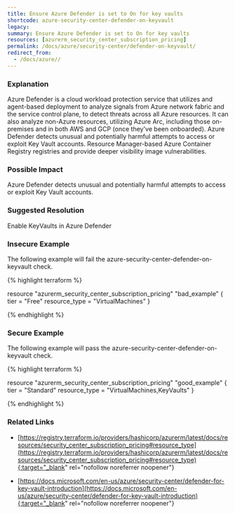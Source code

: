 ```yaml
---
title: Ensure Azure Defender is set to On for key vaults
shortcode: azure-security-center-defender-on-keyvault
legacy: 
summary: Ensure Azure Defender is set to On for key vaults 
resources: [azurerm_security_center_subscription_pricing] 
permalink: /docs/azure/security-center/defender-on-keyvault/
redirect_from: 
  - /docs/azure//
---
```


### Explanation

Azure Defender is a cloud workload protection service that utilizes and agent-based deployment to analyze signals from Azure network fabric and the service control plane, to detect threats across all Azure resources. It can also analyze non-Azure resources, utilizing Azure Arc, including those on-premises and in both AWS and GCP (once they've been onboarded).
			Azure Defender detects unusual and potentially harmful attempts to access or exploit Key Vault accounts. Resource Manager-based Azure Container Registry registries and provide deeper visibility image vulnerabilities.

### Possible Impact
Azure Defender detects unusual and potentially harmful attempts to access or exploit Key Vault accounts.

### Suggested Resolution
Enable KeyVaults in Azure Defender


### Insecure Example

The following example will fail the azure-security-center-defender-on-keyvault check.

{% highlight terraform %}

resource "azurerm_security_center_subscription_pricing" "bad_example" {
  tier          = "Free"
  resource_type = "VirtualMachines"
}

{% endhighlight %}



### Secure Example

The following example will pass the azure-security-center-defender-on-keyvault check.

{% highlight terraform %}

resource "azurerm_security_center_subscription_pricing" "good_example" {
  tier          = "Standard"
  resource_type = "VirtualMachines,KeyVaults"
}

{% endhighlight %}



### Related Links


- [https://registry.terraform.io/providers/hashicorp/azurerm/latest/docs/resources/security_center_subscription_pricing#resource_type](https://registry.terraform.io/providers/hashicorp/azurerm/latest/docs/resources/security_center_subscription_pricing#resource_type){:target="_blank" rel="nofollow noreferrer noopener"}

- [https://docs.microsoft.com/en-us/azure/security-center/defender-for-key-vault-introduction](https://docs.microsoft.com/en-us/azure/security-center/defender-for-key-vault-introduction){:target="_blank" rel="nofollow noreferrer noopener"}



